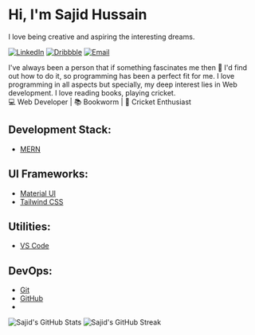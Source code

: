 
# Hi, I'm Sajid Hussain   
I love being creative and aspiring the interesting dreams.

[![LinkedIn](https://img.shields.io/badge/LinkedIn-Connect-blue?style=for-the-badge&logo=linkedin)](https://www.linkedin.com/in/sajidhussain71/)
[![Dribbble](https://img.shields.io/badge/Dribbble-Portfolio-orange?style=for-the-badge&logo=dribbble)](https://dribbble.com/Sajidhussain1234)
[![Email](https://img.shields.io/badge/Email-Contact-brightgreen?style=for-the-badge&logo=gmail)](mailto:sajidmcsbwn@gmail.com)

I've always been a person that if something fascinates me then 🔎 I'd find out how to do it, so programming has been a perfect fit for me. I love programming in all aspects but specially, my deep interest lies in Web development. I love reading books, playing cricket.   
 💻 Web Developer | 📚 Bookworm | 🏏 Cricket Enthusiast


## Development Stack:
- [MERN](https://raw.githubusercontent.com)

## UI Frameworks:
- [Material UI](https://mui.com/) 
- [Tailwind CSS](https://tailwindcss.com) 

## Utilities:
- [VS Code](https://code.visualstudio.com/)

## DevOps:
- [Git](https://git-scm.com/)
- [GitHub](https://github.com/Sajidhussain1234)
- 

![Sajid's GitHub Stats](https://github-readme-stats.vercel.app/api?username=sajidhussain) ![Sajid's GitHub Streak](https://github-readme-streak-stats.herokuapp.com/?user=sajidhussain)

